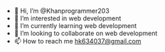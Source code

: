 - 👋 Hi, I’m @Khanprogrammer203
- 👀 I’m interested in web development
- 🌱 I’m currently learning web development
- 💞️ I’m looking to collaborate on web development
- 📫 How to reach me hk634037@gmail.com

<!---
Khanprogrsmmer203/Khanprogrsmmer203 is a ✨ special ✨ repository because its `README.md` (this file) appears on your GitHub profile.
You can click the Preview link to take a look at your changes.
--->
